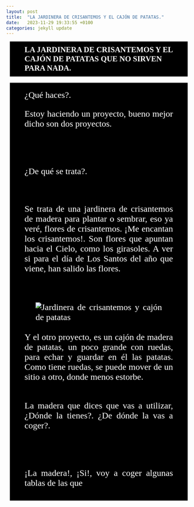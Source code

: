 ```yaml
---
layout: post
title:  "LA JARDINERA DE CRISANTEMOS Y EL CAJÓN DE PATATAS."
date:   2023-11-29 19:33:55 +0100
categories: jekyll update
---
```


<style type="text/css">

        #TituloPrincipal {
            font-family: "Times New Roman", Georgia, Serif;
            font-weight: bold;
            color: #fff;
            background: #000;
            margin: 0px 10px 0px 10px;
            /**border: #000 40px solid;**/
            padding-top:10px;
            padding-right:40px;
            padding-bottom:10px;
            padding-left:40px;
        }

    
        #Titulo_segundo {
            font-family: "Times New Roman", Georgia, Serif;
            font-weight: normal;
            margin: 0px 10px 0px 10px;
            /**border: #000 40px solid;**/
            padding-top:0px;
            padding-right:40px;
            padding-bottom:0px;
            padding-left:40px;
        }

        #Texto_principal {
            font-family: "Times New Roman", Georgia, Serif;
            font-weight: normal;
            font-size:24px;
            text-align: justify;
            background: #000;
            color: #fff;
            margin: 0px 10px 0px 10px;
            /**border: #000 40px solid;**/
            padding-top:20px;
            padding-right:40px;
            padding-bottom:10px;
            padding-left:40px;
        }

#Saludo {
            font-family: "Times New Roman", Georgia, Serif;
            font-weight: normal;
            text-align: justify
        }

#ImagenJardinera{
            border-color: #fff;
            border-width: 0;
            border-style: solid;
            /**margin: auto;**/
            /**display: flex;**/
            /**justify-content: center;**/
            margin: 0px 30px 0px 30px;
        }

    
</style>

<h2 id=TituloPrincipal >LA JARDINERA DE CRISANTEMOS Y EL CAJÓN DE PATATAS QUE NO SIRVEN PARA NADA.</h2>

<br>

<div id=Texto_principal>
¿Qué haces?.

Estoy haciendo un proyecto, bueno mejor dicho son dos proyectos.

<br>
<br>

¿De qué se trata?.

<br>

Se trata de una jardinera de crisantemos de madera para plantar o sembrar, eso ya veré, flores de crisantemos. ¡Me encantan los crisantemos!. Son flores que apuntan hacia el Cielo, como los girasoles. A ver si para el día de Los Santos del año que viene, han salido las flores.

<br>
<br>
<!--![Jardinera de crisantemos y cajón de patatas](/assets/IMG20231116125250.jpg)-->
<div class id="ImagenJardinera">
<img src="../assets/IMG20231116125250.jpg" alt="Jardinera de crisantemos y cajón de patatas" />
</div>

<br>
Y el  otro proyecto, es un cajón de madera de patatas, un poco grande con ruedas, para echar y guardar en él las patatas. Como tiene ruedas, se puede mover de un sitio a otro, donde menos estorbe.

<br>
<br>

La madera que dices que vas a utilizar, ¿Dónde la tienes?. ¿De dónde la vas a coger?.

<br>
<br>

¡La madera!, ¡Si!, voy a coger algunas tablas de las que

</div>
<br>